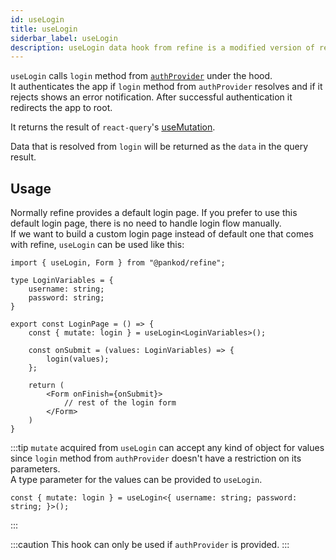 ```yaml
---
id: useLogin
title: useLogin
siderbar_label: useLogin
description: useLogin data hook from refine is a modified version of react-query's useMutation for authenttication.
---
```


`useLogin`  calls `login` method from [`authProvider`](/api-references/providers/auth-provider.md) under the hood.  
It authenticates the app if `login` method from `authProvider` resolves and if it rejects shows an error notification. After successful authentication it redirects the app to root.

It returns the result of `react-query`'s [useMutation](https://react-query.tanstack.com/reference/useMutation). 

Data that is resolved from `login` will be returned as the `data` in the query result.

## Usage

Normally refine provides a default login page. If you prefer to use this default login page, there is no need to handle login flow manually.  
If we want to build a custom login page instead of default one that comes with refine, `useLogin` can be used like this:

```tsx title="pages/customLoginPage"
import { useLogin, Form } from "@pankod/refine";

type LoginVariables = {
    username: string;
    password: string;
}

export const LoginPage = () => {
    const { mutate: login } = useLogin<LoginVariables>();

    const onSubmit = (values: LoginVariables) => {
        login(values);
    };

    return (
        <Form onFinish={onSubmit}>
            // rest of the login form
        </Form>
    )
}
```

:::tip
`mutate` acquired from `useLogin` can accept any kind of object for values since `login` method from `authProvider` doesn't have a restriction on its parameters.  
A type parameter for the values can be provided to `useLogin`.
```tsx
const { mutate: login } = useLogin<{ username: string; password: string; }>();
```
:::

:::caution
This hook can only be used if `authProvider` is provided.
:::

